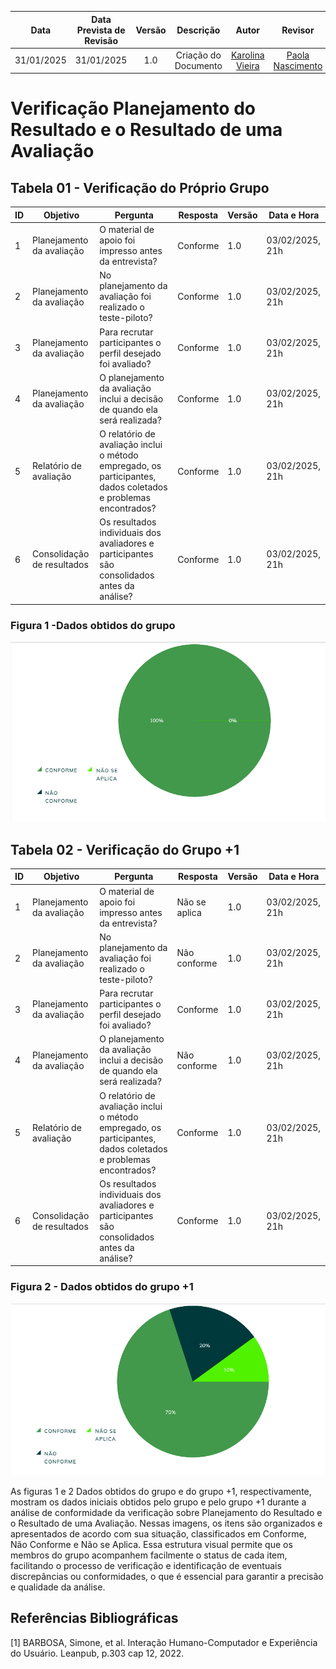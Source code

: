 |    **Data**    | **Data Prevista de Revisão** | **Versão** |        **Descrição**        |                 **Autor**                 |                **Revisor**                 |
|:--------------:|:---------------------------:|:----------:|:---------------------------:|:-----------------------------------------:|:------------------------------------------:|
| 31/01/2025     |        31/01/2025           |    1.0     |     Criação do Documento     | [Karolina Vieira](https://github.com/Karolina91) |  [Paola Nascimento](https://github.com/paolaalim) |

# **Verificação Planejamento do Resultado e o Resultado de uma Avaliação**

## Tabela 01 - Verificação do Próprio Grupo

| ID  | Objetivo | Pergunta | Resposta | Versão | Data e Hora |
|-----|----------|----------|----------|--------|-------------|
| 1 | Planejamento da avaliação | O material de apoio foi impresso antes da entrevista?|     Conforme      | 1.0 | 03/02/2025, 21h |
| 2 | Planejamento da avaliação | No planejamento da avaliação foi realizado o teste-piloto?|     Conforme      | 1.0 | 03/02/2025, 21h |
| 3 | Planejamento da avaliação | Para recrutar participantes o perfil desejado foi avaliado? |     Conforme        | 1.0 | 03/02/2025, 21h |
| 4 | Planejamento da avaliação | O planejamento da avaliação inclui a decisão de quando ela será realizada?|       Conforme       | 1.0 | 03/02/2025, 21h |
| 5 | Relatório de avaliação   | O relatório de avaliação inclui o método empregado, os participantes, dados coletados e problemas encontrados? |       Conforme      | 1.0 | 03/02/2025, 21h |
| 6 | Consolidação de resultados | Os resultados individuais dos avaliadores e participantes são consolidados antes da análise?|       Conforme      | 1.0 | 03/02/2025, 21h |

### Figura 1 -Dados obtidos do grupo
![Figura 1 - Dados obtidos do grupo](../assets//images/veri8.png)



## Tabela 02 - Verificação do Grupo +1

| ID  | Objetivo | Pergunta | Resposta | Versão | Data e Hora |
|-----|----------|----------|----------|--------|-------------|
| 1 | Planejamento da avaliação | O material de apoio foi impresso antes da entrevista?|     Não se aplica      | 1.0 | 03/02/2025, 21h |
| 2 | Planejamento da avaliação | No planejamento da avaliação foi realizado o teste-piloto?|     Não conforme      | 1.0 | 03/02/2025, 21h |
| 3 | Planejamento da avaliação | Para recrutar participantes o perfil desejado foi avaliado? |      Conforme      | 1.0 | 03/02/2025, 21h |
| 4 | Planejamento da avaliação | O planejamento da avaliação inclui a decisão de quando ela será realizada?|       Não conforme       | 1.0 | 03/02/2025, 21h |
| 5 | Relatório de avaliação   | O relatório de avaliação inclui o método empregado, os participantes, dados coletados e problemas encontrados? |      Conforme       | 1.0 | 03/02/2025, 21h |
| 6 | Consolidação de resultados | Os resultados individuais dos avaliadores e participantes são consolidados antes da análise?|      Conforme       | 1.0 | 03/02/2025, 21h |





### Figura 2 - Dados obtidos do grupo +1 
![Figura 1 - Dados obtidos do grupo +1 ](../assets/images/veri10.png)

As figuras 1 e 2 Dados obtidos do grupo e do grupo +1, respectivamente, mostram os dados iniciais obtidos pelo grupo e pelo grupo +1 durante a análise de conformidade da verificação sobre Planejamento do Resultado e o Resultado de uma Avaliação. Nessas imagens, os itens são organizados e apresentados de acordo com sua situação, classificados em Conforme, Não Conforme e Não se Aplica. Essa estrutura visual permite que os membros do grupo acompanhem facilmente o status de cada item, facilitando o processo de verificação e identificação de eventuais discrepâncias ou conformidades, o que é essencial para garantir a precisão e qualidade da análise. 


## Referências Bibliográficas

[1] BARBOSA, Simone, et al. Interação Humano-Computador e Experiência do Usuário. Leanpub, p.303  cap 12, 2022.
